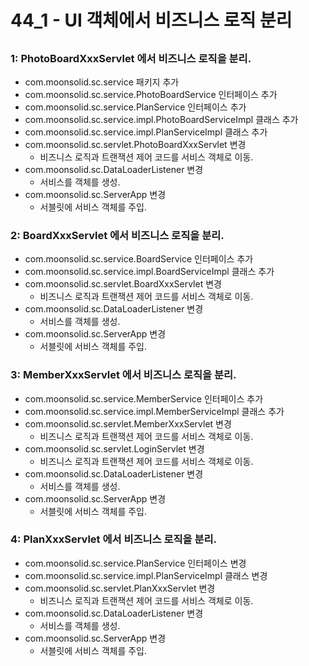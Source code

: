 # 	44_1 - UI 객체에서 비즈니스 로직 분리

## 

### 1: PhotoBoardXxxServlet 에서 비즈니스 로직을 분리.

- com.moonsolid.sc.service 패키지 추가
- com.moonsolid.sc.service.PhotoBoardService 인터페이스 추가
- com.moonsolid.sc.service.PlanService 인터페이스 추가
- com.moonsolid.sc.service.impl.PhotoBoardServiceImpl 클래스 추가
- com.moonsolid.sc.service.impl.PlanServiceImpl 클래스 추가
- com.moonsolid.sc.servlet.PhotoBoardXxxServlet 변경
  - 비즈니스 로직과 트랜잭션 제어 코드를 서비스 객체로 이동.
- com.moonsolid.sc.DataLoaderListener 변경
  - 서비스를 객체를 생성.
- com.moonsolid.sc.ServerApp 변경
  - 서블릿에 서비스 객체를 주입.
  
### 2: BoardXxxServlet 에서 비즈니스 로직을 분리.

- com.moonsolid.sc.service.BoardService 인터페이스 추가
- com.moonsolid.sc.service.impl.BoardServiceImpl 클래스 추가
- com.moonsolid.sc.servlet.BoardXxxServlet 변경
  - 비즈니스 로직과 트랜잭션 제어 코드를 서비스 객체로 이동.
- com.moonsolid.sc.DataLoaderListener 변경
  - 서비스를 객체를 생성.
- com.moonsolid.sc.ServerApp 변경
  - 서블릿에 서비스 객체를 주입.
  
### 3: MemberXxxServlet 에서 비즈니스 로직을 분리.

- com.moonsolid.sc.service.MemberService 인터페이스 추가
- com.moonsolid.sc.service.impl.MemberServiceImpl 클래스 추가
- com.moonsolid.sc.servlet.MemberXxxServlet 변경
  - 비즈니스 로직과 트랜잭션 제어 코드를 서비스 객체로 이동.
- com.moonsolid.sc.servlet.LoginServlet 변경
  - 비즈니스 로직과 트랜잭션 제어 코드를 서비스 객체로 이동.
- com.moonsolid.sc.DataLoaderListener 변경
  - 서비스를 객체를 생성.
- com.moonsolid.sc.ServerApp 변경
  - 서블릿에 서비스 객체를 주입.
  
### 4: PlanXxxServlet 에서 비즈니스 로직을 분리.

- com.moonsolid.sc.service.PlanService 인터페이스 변경
- com.moonsolid.sc.service.impl.PlanServiceImpl 클래스 변경
- com.moonsolid.sc.servlet.PlanXxxServlet 변경
  - 비즈니스 로직과 트랜잭션 제어 코드를 서비스 객체로 이동.
- com.moonsolid.sc.DataLoaderListener 변경
  - 서비스를 객체를 생성.
- com.moonsolid.sc.ServerApp 변경
  - 서블릿에 서비스 객체를 주입.